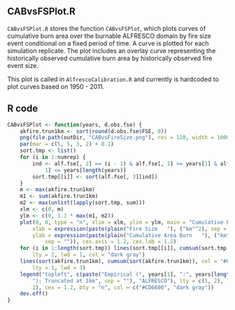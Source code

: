 


##
##
## CABvsFSPlot.R

`CABvsFSPlot.R` stores the function `CABvsFSPlot`, which plots curves of cumulative burn area over the burnable ALFRESCO domain by fire size event conditional on a fixed period of time.
A curve is plotted for each simulation replicate.
The plot includes an overlay curve representing the historically observed cumulative burn area by historically observed fire event size.

This plot is called in `AlfrescoCalibration.R` and currently is hardcoded to plot curves based on 1950 - 2011.

## R code


```r
CABvsFSPlot <- function(years, d.obs.fse) {
    akfire.trun1km <- sort(round(d.obs.fse$FSE, 0))
    png(file.path(outDir, "CABvsFireSize.png"), res = 120, width = 1000, height = 800)
    par(mar = c(5, 5, 3, 2) + 0.1)
    sort.tmp <- list()
    for (i in 1:numrep) {
        ind <- alf.fse[, 2] == (i - 1) & alf.fse[, 1] >= years[1] & alf.fse[, 
            1] <= years[length(years)]
        sort.tmp[[i]] <- sort(alf.fse[, 3][ind])
    }
    m <- max(akfire.trun1km)
    m1 <- sum(akfire.trun1km)
    m2 <- max(unlist(lapply(sort.tmp, sum)))
    xlm <- c(0, m)
    ylm <- c(0, 1.1 * max(m1, m2))
    plot(0, 0, type = "n", xlim = xlm, ylim = ylm, main = "Cumulative Burn vs. Fire Size", 
        xlab = expression(paste(plain("Fire Size   "), ("km"^2), sep = "")), 
        ylab = expression(paste(plain("Cumulative Area Burn   "), ("km"^2), 
            sep = "")), cex.axis = 1.2, cex.lab = 1.2)
    for (i in 1:length(sort.tmp)) lines(sort.tmp[[i]], cumsum(sort.tmp[[i]]), 
        lty = 2, lwd = 1, col = "dark gray")
    lines(sort(akfire.trun1km), cumsum(sort(akfire.trun1km)), col = "#CD6600", 
        lty = 1, lwd = 3)
    legend("topleft", c(paste("Empirical (", years[1], ":", years[length(years)], 
        "); Truncated at 1km", sep = ""), "ALFRESCO"), lty = c(1, 2), lwd = c(3, 
        1), cex = 1.2, bty = "n", col = c("#CD6600", "dark gray"))
    dev.off()
}
```
